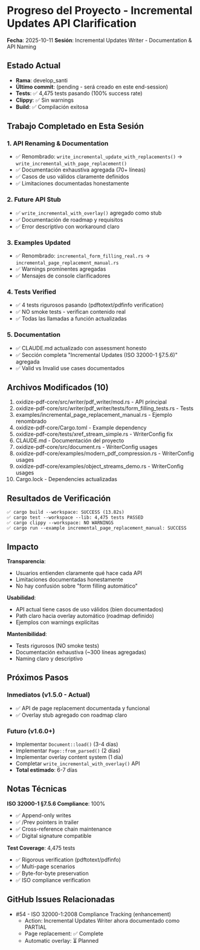 # Progreso del Proyecto - Incremental Updates API Clarification

**Fecha**: 2025-10-11
**Sesión**: Incremental Updates Writer - Documentation & API Naming

## Estado Actual
- **Rama**: develop_santi
- **Último commit**: (pending - será creado en este end-session)
- **Tests**: ✅ 4,475 tests pasando (100% success rate)
- **Clippy**: ✅ Sin warnings
- **Build**: ✅ Compilación exitosa

## Trabajo Completado en Esta Sesión

### 1. API Renaming & Documentation
- ✅ Renombrado: `write_incremental_update_with_replacements()` → `write_incremental_with_page_replacement()`
- ✅ Documentación exhaustiva agregada (70+ líneas)
- ✅ Casos de uso válidos claramente definidos
- ✅ Limitaciones documentadas honestamente

### 2. Future API Stub
- ✅ `write_incremental_with_overlay()` agregado como stub
- ✅ Documentación de roadmap y requisitos
- ✅ Error descriptivo con workaround claro

### 3. Examples Updated
- ✅ Renombrado: `incremental_form_filling_real.rs` → `incremental_page_replacement_manual.rs`
- ✅ Warnings prominentes agregadas
- ✅ Mensajes de console clarificadores

### 4. Tests Verified
- ✅ 4 tests rigurosos pasando (pdftotext/pdfinfo verification)
- ✅ NO smoke tests - verifican contenido real
- ✅ Todas las llamadas a función actualizadas

### 5. Documentation
- ✅ CLAUDE.md actualizado con assessment honesto
- ✅ Sección completa "Incremental Updates (ISO 32000-1 §7.5.6)" agregada
- ✅ Valid vs Invalid use cases documentados

## Archivos Modificados (10)
1. oxidize-pdf-core/src/writer/pdf_writer/mod.rs - API principal
2. oxidize-pdf-core/src/writer/pdf_writer/tests/form_filling_tests.rs - Tests
3. examples/incremental_page_replacement_manual.rs - Ejemplo renombrado
4. oxidize-pdf-core/Cargo.toml - Example dependency
5. oxidize-pdf-core/tests/xref_stream_simple.rs - WriterConfig fix
6. CLAUDE.md - Documentación del proyecto
7. oxidize-pdf-core/src/document.rs - WriterConfig usages
8. oxidize-pdf-core/examples/modern_pdf_compression.rs - WriterConfig usages
9. oxidize-pdf-core/examples/object_streams_demo.rs - WriterConfig usages
10. Cargo.lock - Dependencies actualizadas

## Resultados de Verificación
```
✅ cargo build --workspace: SUCCESS (13.82s)
✅ cargo test --workspace --lib: 4,475 tests PASSED
✅ cargo clippy --workspace: NO WARNINGS
✅ cargo run --example incremental_page_replacement_manual: SUCCESS
```

## Impacto

**Transparencia**:
- Usuarios entienden claramente qué hace cada API
- Limitaciones documentadas honestamente
- No hay confusión sobre "form filling automático"

**Usabilidad**:
- API actual tiene casos de uso válidos (bien documentados)
- Path claro hacia overlay automático (roadmap definido)
- Ejemplos con warnings explícitas

**Mantenibilidad**:
- Tests rigurosos (NO smoke tests)
- Documentación exhaustiva (~300 líneas agregadas)
- Naming claro y descriptivo

## Próximos Pasos

### Inmediatos (v1.5.0 - Actual)
- ✅ API de page replacement documentada y funcional
- ✅ Overlay stub agregado con roadmap claro

### Futuro (v1.6.0+)
- Implementar `Document::load()` (3-4 días)
- Implementar `Page::from_parsed()` (2 días)
- Implementar overlay content system (1 día)
- Completar `write_incremental_with_overlay()` API
- **Total estimado**: 6-7 días

## Notas Técnicas

**ISO 32000-1 §7.5.6 Compliance**: 100%
- ✅ Append-only writes
- ✅ /Prev pointers in trailer
- ✅ Cross-reference chain maintenance
- ✅ Digital signature compatible

**Test Coverage**: 4,475 tests
- ✅ Rigorous verification (pdftotext/pdfinfo)
- ✅ Multi-page scenarios
- ✅ Byte-for-byte preservation
- ✅ ISO compliance verification

## GitHub Issues Relacionadas
- #54 - ISO 32000-1:2008 Compliance Tracking (enhancement)
  - Action: Incremental Updates Writer ahora documentado como PARTIAL
  - Page replacement: ✅ Complete
  - Automatic overlay: ⏳ Planned

